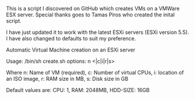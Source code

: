 This is a script I discovered on GitHub which creates VMs on a VMWare ESX server. Special thanks goes to Tamas Piros who created the inital script.

I have just updated it to work with the latest ESXi servers (ESXi version 5.5). I have also changed to defaults to suit my preference.

Automatic Virtual Machine creation on an ESXi server

Usage: /bin/sh create.sh options: n <|c|i|r|s>


Where n: Name of VM (required), c: Number of virtual CPUs, i: location of an ISO image, r: RAM size in MB, s: Disk size in GB

Default values are: CPU: 1, RAM: 2048MB, HDD-SIZE: 16GB
